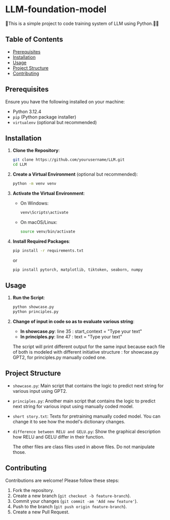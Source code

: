 # LLM-foundation-model

👋This is a simple project to code training system of LLM using Python.🧙‍♂️

## Table of Contents

- [Prerequisites](#prerequisites)
- [Installation](#installation)
- [Usage](#usage)
- [Project Structure](#project-structure)
- [Contributing](#contributing)

## Prerequisites

Ensure you have the following installed on your machine:

- Python 3.12.4
- `pip` (Python package installer)
- `virtualenv` (optional but recommended)

## Installation

1. **Clone the Repository**:
    ```sh
    git clone https://github.com/yourusername/LLM.git
    cd LLM
    ```

2. **Create a Virtual Environment** (optional but recommended):
    ```sh
    python -m venv venv
    ```

3. **Activate the Virtual Environment**:

    - On Windows:
        ```sh
        venv\Scripts\activate
        ```
    - On macOS/Linux:
        ```sh
        source venv/bin/activate
        ```

4. **Install Required Packages**:
    ```sh
    pip install -r requirements.txt
    ```

    or
     ```sh
    pip install pytorch, matplotlib, tiktoken, seaborn, numpy
    ```

## Usage

1. **Run the Script**:
    ```sh
    python showcase.py
    python principles.py
    ```

2. **Change of input in code so as to evaluate various string**:
    - **In showcase.py**: line 35 : start_context = "Type your text"
    - **In principles.py**: line 47 : text = "Type your text"

    The script will print different output for the same input because each file of both is modeled with different initiative structure : for showcase.py GPT2, for principles.py manually coded one.

## Project Structure

- `showcase.py`: Main script that contains the logic to predict next string for various input using GPT2.
- `principles.py`: Another main script that contains the logic to predict next string for various input using manually coded model.
- `short story.txt`: Texts for pretraining manually coded model. You can change it to see how the model's dictionary changes.
- `difference between RELU and GELU.py`: Show the graphical description how RELU and GELU differ in their function.

    The other files are class files used in above files. Do not manipulate those. 

## Contributing

Contributions are welcome! Please follow these steps:

1. Fork the repository.
2. Create a new branch (`git checkout -b feature-branch`).
3. Commit your changes (`git commit -am 'Add new feature'`).
4. Push to the branch (`git push origin feature-branch`).
5. Create a new Pull Request.
